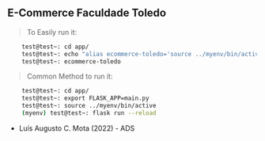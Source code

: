 ## E-Commerce Faculdade Toledo

> To Easily run it: 

```bash
    test@test~: cd app/
    test@test~: echo "alias ecommerce-toledo='source ../myenv/bin/activate && export FLASK_APP=main.py && flask run --reload --debugger'" >> $HOME/.bash_aliases
    test@test~: ecommerce-toledo
```

> Common Method to run it:


```bash
    test@test~: cd app/
    test@test~: export FLASK_APP=main.py
    test@test~: source ../myenv/bin/active
    (myenv) test@test~: flask run --reload
```

 - Luís Augusto C. Mota (2022) - ADS